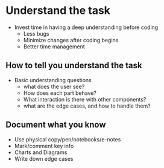 # Understand the task
- Invest time in having a deep understanding before coding
  - Less bugs
  - Minimize changes after coding begins
  - Better time management

## How to tell you understand the task
- Basic understanding questions
  - what does the user see?
  - How does each part behave?
  - What interaction is there with other components?
  - what are the edge cases, and how to handle them?

## Document what you know
- Use physical copy/pen/notebooks/e-notes
- Mark/comment key info
- Charts and Diagrams
- Write down edge cases

